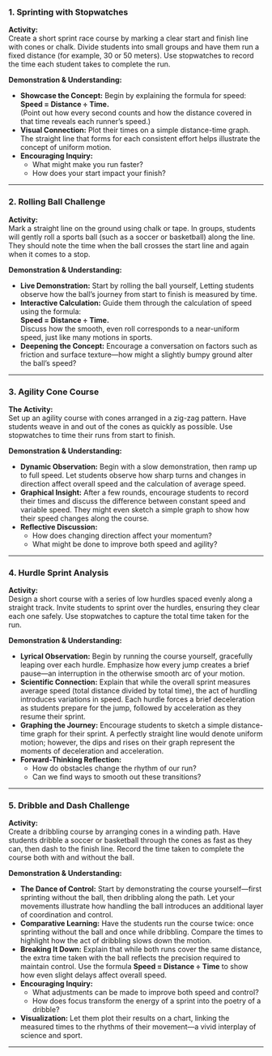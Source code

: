 ### 1. Sprinting with Stopwatches

**Activity:**  
Create a short sprint race course by marking a clear start and finish line with cones or chalk. Divide students into small groups and have them run a fixed distance (for example, 30 or 50 meters). Use stopwatches to record the time each student takes to complete the run.

**Demonstration & Understanding:**  
- **Showcase the Concept:** Begin by explaining the formula for speed:  
  **Speed = Distance ÷ Time.**  
  (Point out how every second counts and how the distance covered in that time reveals each runner’s speed.)  
- **Visual Connection:**  Plot their times on a simple distance-time graph. The straight line that forms for each consistent effort helps illustrate the concept of uniform motion.  
- **Encouraging Inquiry:**
    - What might make you run faster?  
    - How does your start impact your finish?  

---

### 2. Rolling Ball Challenge

**Activity:**  
Mark a straight line on the ground using chalk or tape. In groups, students will gently roll a sports ball (such as a soccer or basketball) along the line. They should note the time when the ball crosses the start line and again when it comes to a stop.

**Demonstration & Understanding:**  
- **Live Demonstration:** Start by rolling the ball yourself, Letting students observe how the ball’s journey from start to finish is measured by time.  
- **Interactive Calculation:** Guide them through the calculation of speed using the formula:  
  **Speed = Distance ÷ Time.**  
  Discuss how the smooth, even roll corresponds to a near-uniform speed, just like many motions in sports.  
- **Deepening the Concept:** Encourage a conversation on factors such as friction and surface texture—how might a slightly bumpy ground alter the ball’s speed?    

---

### 3. Agility Cone Course

**The Activity:**  
Set up an agility course with cones arranged in a zig-zag pattern. Have students weave in and out of the cones as quickly as possible. Use stopwatches to time their runs from start to finish.

**Demonstration & Understanding:**  
- **Dynamic Observation:** Begin with a slow demonstration, then ramp up to full speed. Let students observe how sharp turns and changes in direction affect overall speed and the calculation of average speed.  
- **Graphical Insight:** After a few rounds, encourage students to record their times and discuss the difference between constant speed and variable speed. They might even sketch a simple graph to show how their speed changes along the course.  
- **Reflective Discussion:**
    - How does changing direction affect your momentum?  
    - What might be done to improve both speed and agility?

---

### 4. Hurdle Sprint Analysis

**Activity:**  
Design a short course with a series of low hurdles spaced evenly along a straight track. Invite students to sprint over the hurdles, ensuring they clear each one safely. Use stopwatches to capture the total time taken for the run.

**Demonstration & Understanding:**  
- **Lyrical Observation:** Begin by running the course yourself, gracefully leaping over each hurdle. Emphasize how every jump creates a brief pause—an interruption in the otherwise smooth arc of your motion.  
- **Scientific Connection:** Explain that while the overall sprint measures average speed (total distance divided by total time), the act of hurdling introduces variations in speed. Each hurdle forces a brief deceleration as students prepare for the jump, followed by acceleration as they resume their sprint.  
- **Graphing the Journey:** Encourage students to sketch a simple distance-time graph for their sprint. A perfectly straight line would denote uniform motion; however, the dips and rises on their graph represent the moments of deceleration and acceleration.  
- **Forward-Thinking Reflection:** 
    - How do obstacles change the rhythm of our run?
    - Can we find ways to smooth out these transitions?  
---

### 5. Dribble and Dash Challenge

**Activity:**  
Create a dribbling course by arranging cones in a winding path. Have students dribble a soccer or basketball through the cones as fast as they can, then dash to the finish line. Record the time taken to complete the course both with and without the ball.

**Demonstration & Understanding:**  
- **The Dance of Control:** Start by demonstrating the course yourself—first sprinting without the ball, then dribbling along the path. Let your movements illustrate how handling the ball introduces an additional layer of coordination and control.  
- **Comparative Learning:** Have the students run the course twice: once sprinting without the ball and once while dribbling. Compare the times to highlight how the act of dribbling slows down the motion.  
- **Breaking It Down:** Explain that while both runs cover the same distance, the extra time taken with the ball reflects the precision required to maintain control. Use the formula **Speed = Distance ÷ Time** to show how even slight delays affect overall speed.  
- **Encouraging Inquiry:** 
    - What adjustments can be made to improve both speed and control?
    - How does focus transform the energy of a sprint into the poetry of a dribble?  
- **Visualization:** Let them plot their results on a chart, linking the measured times to the rhythms of their movement—a vivid interplay of science and sport.  

---
